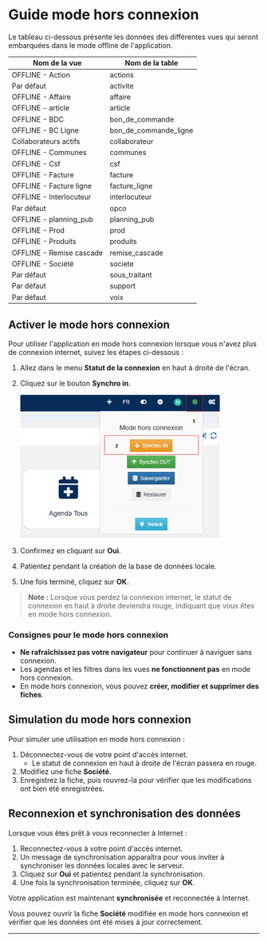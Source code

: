 # Guide mode hors connexion

Le tableau ci-dessous présente les données des différentes vues qui seront embarquées dans le mode offline de l'application.

| Nom de la vue             | Nom de la table         |
|---------------------------|-------------------------|
| OFFLINE - Action          | actions                 |
| Par défaut                | activite                |
| OFFLINE - Affaire         | affaire                 |
| OFFLINE - article         | article                 |
| OFFLINE - BDC             | bon_de_commande         |
| OFFLINE - BC Ligne        | bon_de_commande_ligne   |
| Collaborateurs actifs     | collaborateur           |
| OFFLINE - Communes        | communes                |
| OFFLINE - Csf             | csf                     |
| OFFLINE - Facture         | facture                 |
| OFFLINE - Facture ligne   | facture_ligne           |
| OFFLINE - Interlocuteur   | interlocuteur           |
| Par défaut                | opco                    |
| OFFLINE - planning_pub    | planning_pub            |
| OFFLINE - Prod            | prod                    |
| OFFLINE - Produits        | produits                |
| OFFLINE - Remise cascade  | remise_cascade          |
| OFFLINE - Société         | societe                 |
| Par défaut                | sous_traitant           |
| Par défaut                | support                 |
| Par défaut                | voix                    |

## Activer le mode hors connexion

Pour utiliser l'application en mode hors connexion lorsque vous n'avez plus de connexion internet, suivez les étapes ci-dessous :

1. Allez dans le menu **Statut de la connexion** en haut à droite de l'écran.
2. Cliquez sur le bouton **Synchro in**.

   <img src="./images/1.png" width="400" alt="Hearder Top" style="border-radius: 4px;"/>

3. Confirmez en cliquant sur **Oui**.
4. Patientez pendant la création de la base de données locale.
5. Une fois terminé, cliquez sur **OK**.

> **Note :** Lorsque vous perdez la connexion internet, le statut de connexion en haut à droite deviendra rouge, indiquant que vous êtes en mode hors connexion.

### Consignes pour le mode hors connexion
- **Ne rafraîchissez pas votre navigateur** pour continuer à naviguer sans connexion.
- Les agendas et les filtres dans les vues **ne fonctionnent pas** en mode hors connexion.
- En mode hors connexion, vous pouvez **créer, modifier et supprimer des fiches**.

## Simulation du mode hors connexion

Pour simuler une utilisation en mode hors connexion :

1. Déconnectez-vous de votre point d'accès internet.
   - Le statut de connexion en haut à droite de l'écran passera en rouge.
2. Modifiez une fiche **Société**.
3. Enregistrez la fiche, puis rouvrez-la pour vérifier que les modifications ont bien été enregistrées.

## Reconnexion et synchronisation des données

Lorsque vous êtes prêt à vous reconnecter à Internet :

1. Reconnectez-vous à votre point d'accès internet.
2. Un message de synchronisation apparaîtra pour vous inviter à synchroniser les données locales avec le serveur.
3. Cliquez sur **Oui** et patientez pendant la synchronisation.
4. Une fois la synchronisation terminée, cliquez sur **OK**.

Votre application est maintenant **synchronisée** et reconnectée à Internet.

Vous pouvez ouvrir la fiche **Société** modifiée en mode hors connexion et vérifier que les données ont été mises à jour correctement.

---


